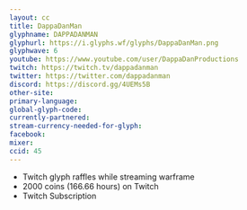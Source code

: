 ```yaml
---
layout: cc
title: DappaDanMan
glyphname: DAPPADANMAN
glyphurl: https://i.glyphs.wf/glyphs/DappaDanMan.png
glyphwave: 6
youtube: https://www.youtube.com/user/DappaDanProductions
twitch: https://twitch.tv/dappadanman
twitter: https://twitter.com/dappadanman
discord: https://discord.gg/4UEMs5B
other-site: 
primary-language: 
global-glyph-code: 
currently-partnered: 
stream-currency-needed-for-glyph: 
facebook: 
mixer: 
ccid: 45
---
```

* Twitch glyph raffles while streaming warframe
* 2000 coins (166.66 hours) on Twitch
* Twitch Subscription
